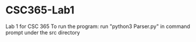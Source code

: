 # CSC365-Lab1
Lab 1 for CSC 365
To run the program: run "python3 Parser.py" in command prompt under the src directory
